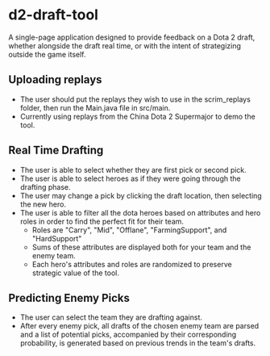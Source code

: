 # d2-draft-tool
A single-page application designed to provide feedback on a Dota 2 draft, whether alongside the draft real time, or with the intent of strategizing outside the game itself. 
## Uploading replays
* The user should put the replays they wish to use in the scrim_replays folder, then run the Main.java file in src/main.
* Currently using replays from the China Dota 2 Supermajor to demo the tool.
## Real Time Drafting
* The user is able to select whether they are first pick or second pick.
* The user is able to select heroes as if they were going through the drafting phase.
* The user may change a pick by clicking the draft location, then selecting the new hero.
* The user is able to filter all the dota heroes based on attributes and hero roles in order to find the perfect fit for their team.
    * Roles are "Carry", "Mid", "Offlane", "FarmingSupport", and "HardSupport"
    * Sums of these attributes are displayed both for your team and the enemy team.
    * Each hero's attributes and roles are randomized to preserve strategic value of the tool.
## Predicting Enemy Picks
* The user can select the team they are drafting against.
* After every enemy pick, all drafts of the chosen enemy team are parsed and a list of potential picks, accompanied by their corresponding probability, is generated based on previous trends in the team's drafts.


